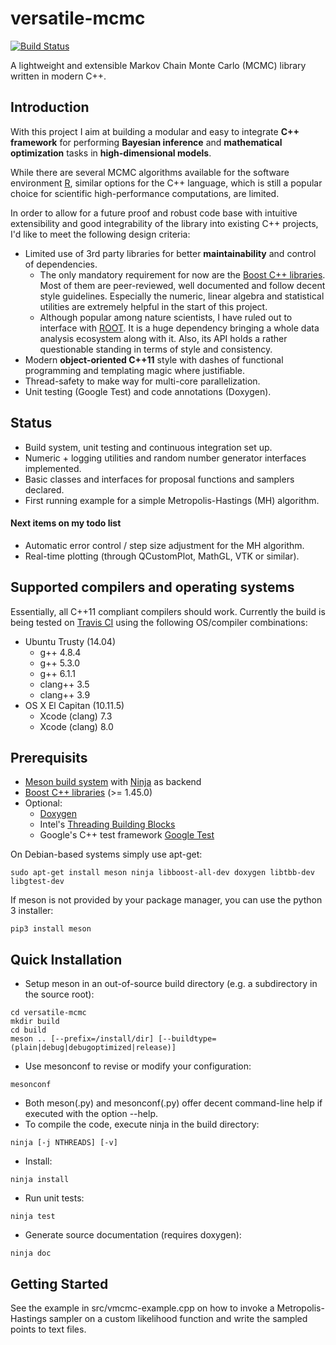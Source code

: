 # versatile-mcmc
[![Build Status](https://travis-ci.org/mkleesiek/versatile-mcmc.svg?branch=master)](https://travis-ci.org/mkleesiek/versatile-mcmc)

A lightweight and extensible Markov Chain Monte Carlo (MCMC) library written in modern C++.

## Introduction
With this project I aim at building a modular and easy to integrate **C++ framework** for performing **Bayesian inference** and **mathematical optimization** tasks in **high-dimensional models**.

While there are several MCMC algorithms available for the software environment [R](https://www.r-project.org/), similar options for the C++ language, which is still a popular choice for scientific high-performance computations, are limited.

In order to allow for a future proof and robust code base with intuitive extensibility and good integrability of the library into existing C++ projects, I'd like to meet the following design criteria:
- Limited use of 3rd party libraries for better **maintainability** and control of dependencies.
  - The only mandatory requirement for now are the [Boost C++ libraries](http://www.boost.org/). Most of them are peer-reviewed, well documented and follow decent style guidelines. Especially the numeric, linear algebra and statistical utilities are extremely helpful in the start of this project.
  - Although popular among nature scientists, I have ruled out to interface with [ROOT](https://root.cern.ch). It is a huge dependency bringing a whole data analysis ecosystem along with it. Also, its API holds a rather questionable standing in terms of style and consistency.
- Modern **object-oriented C++11** style with dashes of functional programming and templating magic where justifiable.
- Thread-safety to make way for multi-core parallelization.
- Unit testing (Google Test) and code annotations (Doxygen).

## Status
- Build system, unit testing and continuous integration set up.
- Numeric + logging utilities and random number generator interfaces implemented.
- Basic classes and interfaces for proposal functions and samplers declared.
- First running example for a simple Metropolis-Hastings (MH) algorithm.

#### Next items on my todo list
- Automatic error control / step size adjustment for the MH algorithm.
- Real-time plotting (through QCustomPlot, MathGL, VTK or similar).

## Supported compilers and operating systems
Essentially, all C++11 compliant compilers should work.
Currently the build is being tested on [Travis CI](https://travis-ci.org/mkleesiek/versatile-mcmc) using the following OS/compiler combinations:
- Ubuntu Trusty (14.04)
  - g++ 4.8.4
  - g++ 5.3.0
  - g++ 6.1.1
  - clang++ 3.5
  - clang++ 3.9
- OS X El Capitan (10.11.5)
  - Xcode (clang) 7.3
  - Xcode (clang) 8.0

## Prerequisits
- [Meson build system](http://mesonbuild.com/) with [Ninja](https://ninja-build.org/) as backend
- [Boost C++ libraries](http://www.boost.org/) (>= 1.45.0)
- Optional:
  - [Doxygen](http://www.doxygen.org)
  - Intel's [Threading Building Blocks](https://www.threadingbuildingblocks.org/)
  - Google's C++ test framework [Google Test](https://github.com/google/googletest)

On Debian-based systems simply use apt-get:
```
sudo apt-get install meson ninja libboost-all-dev doxygen libtbb-dev libgtest-dev 
```
If meson is not provided by your package manager, you can use the python 3 installer:
```
pip3 install meson
```

## Quick Installation
- Setup meson in an out-of-source build directory (e.g. a subdirectory in the source root):
```
cd versatile-mcmc
mkdir build
cd build
meson .. [--prefix=/install/dir] [--buildtype=(plain|debug|debugoptimized|release)]
```
- Use mesonconf to revise or modify your configuration:
```
mesonconf
```
- Both meson(.py) and mesonconf(.py) offer decent command-line help if executed with the option --help.
- To compile the code, execute ninja in the build directory:
```
ninja [-j NTHREADS] [-v]
```
- Install:
```
ninja install
```
- Run unit tests:
```
ninja test
```
- Generate source documentation (requires doxygen):
```
ninja doc
```

## Getting Started

See the example in src/vmcmc-example.cpp on how to invoke a Metropolis-Hastings
sampler on a custom likelihood function and write the sampled points to text files.
